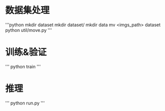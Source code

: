 # 数据集处理
'''python
mkdir dataset
mkdir dataset/<labels>
mkdir data
mv <imgs_path> dataset
python util/move.py
'''

# 训练&验证
'''
python train
'''

# 推理
'''
python run.py
'''
